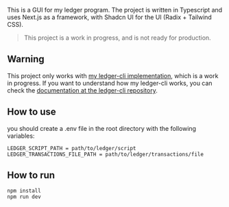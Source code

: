 This is a GUI for my ledger program.
The project is written in Typescript and uses Next.js as a framework, with Shadcn UI for the UI (Radix + Tailwind CSS).

> This project is a work in progress, and is not ready for production.

## Warning
This project only works with [my ledger-cli implementation](https://github.com/AlissonSteffens/ledger-gui), which is a work in progress.
If you want to understand how my ledger-cli works, you can check the [documentation at the ledger-cli repository](https://github.com/AlissonSteffens/ledger-gui).


## How to use

you should create a .env file in the root directory with the following variables:

```
LEDGER_SCRIPT_PATH = path/to/ledger/script
LEDGER_TRANSACTIONS_FILE_PATH = path/to/ledger/transactions/file
```

## How to run

```
npm install
npm run dev
```
